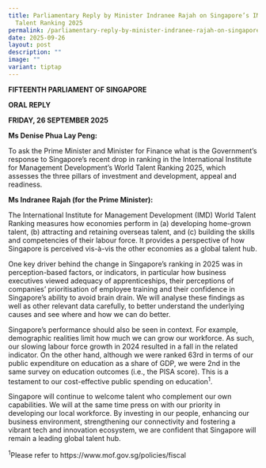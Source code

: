 ```yaml
---
title: Parliamentary Reply by Minister Indranee Rajah on Singapore’s IMD World
  Talent Ranking 2025
permalink: /parliamentary-reply-by-minister-indranee-rajah-on-singapore-s-imd-world-talent-ranking-2025/
date: 2025-09-26
layout: post
description: ""
image: ""
variant: tiptap
---
```

<p><strong>FIFTEENTH PARLIAMENT OF SINGAPORE</strong>
</p>
<p><strong>ORAL REPLY</strong>&nbsp;</p>
<p><strong>FRIDAY, 26 SEPTEMBER 2025</strong>
</p>
<p><strong>Ms Denise Phua Lay Peng:</strong>
</p>
<p>To ask the Prime Minister and Minister for Finance what is the Government’s
response to Singapore’s recent drop in ranking in the International Institute
for Management Development’s World Talent Ranking 2025, which assesses
the three pillars of investment and development, appeal and readiness.</p>
<p><strong>Ms Indranee Rajah (for the Prime Minister):</strong>
</p>
<p>The International Institute for Management Development (IMD) World Talent
Ranking measures how economies perform in (a) developing home-grown talent,
(b) attracting and retaining overseas talent, and (c) building the skills
and competencies of their labour force. It provides a perspective of how
Singapore is perceived vis-à-vis the other economies as a global talent
hub.</p>
<p>One key driver behind the change in Singapore’s ranking in 2025 was in
perception-based factors, or indicators, in particular how business executives
viewed adequacy of apprenticeships, their perceptions of companies’ prioritisation
of employee training and their confidence in Singapore’s ability to avoid
brain drain. We will analyse these findings as well as other relevant data
carefully, to better understand the underlying causes and see where and
how we can do better.</p>
<p>Singapore’s performance should also be seen in context. For example, demographic
realities limit how much we can grow our workforce. As such, our slowing
labour force growth in 2024 resulted in a fall in the related indicator.
On the other hand, although we were ranked 63rd in terms of our public
expenditure on education as a share of GDP, we were 2nd in the same survey
on education outcomes (i.e., the PISA score). This is a testament to our
cost-effective public spending on education<sup>1</sup>.</p>
<p>Singapore will continue to welcome talent who complement our own capabilities.
We will at the same time press on with our priority in developing our local
workforce. By investing in our people, enhancing our business environment,
strengthening our connectivity and fostering a vibrant tech and innovation
ecosystem, we are confident that Singapore will remain a leading global
talent hub.</p>
<p><sup>1</sup>Please refer to <a rel="noopener noreferrer nofollow" target="_blank">https://www.mof.gov.sg/policies/fiscal</a>
</p>
